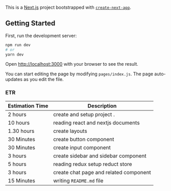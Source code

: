 This is a [Next.js](https://nextjs.org/) project bootstrapped with [`create-next-app`](https://github.com/vercel/next.js/tree/canary/packages/create-next-app).

## Getting Started

First, run the development server:

```bash
npm run dev
# or
yarn dev
```

Open [http://localhost:3000](http://localhost:3000) with your browser to see the result.

You can start editing the page by modifying `pages/index.js`. The page auto-updates as you edit the file.



### ETR

| Estimation Time | Description                                                           |
| --------------- | --------------------------------------------------------------------- |
| 2 hours         | create and setup project .                                            |
| 10 hours        | reading react and nextjs documents                                    |
| 1.30 hours      | create layouts                                                        |
| 30 Minutes      | create button component                                               |
| 30 Minutes      | create input component                                                |
| 3 hours         | create sidebar and sidebar component                                  |
| 5 hours         | reading redux setup reduct store                                      |
| 3 hours         | create chat page and related component                                |
| 15 Minutes      | writing `README.md` file                                              |
